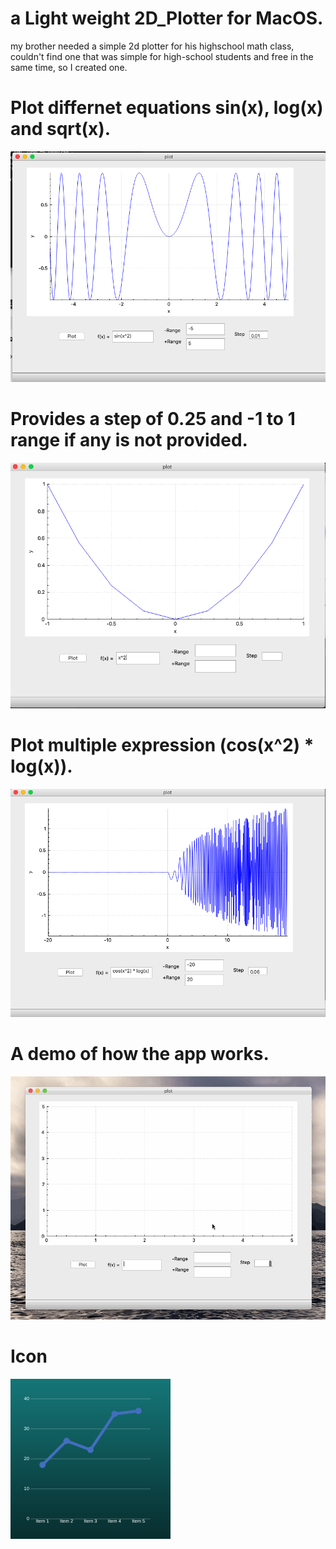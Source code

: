 # a Light weight 2D_Plotter for MacOS.
my brother needed a simple 2d plotter for his highschool math class, 
couldn't find one that was simple for high-school students and free in the same time, so I created one.




# Plot differnet equations sin(x), log(x) and sqrt(x).

![Plotting Sin(x)](Assets/equation_1.png)



# Provides a step of 0.25 and -1 to 1 range if any is not provided.
![no default Range or size](Assets/No_Input.png)


# Plot multiple expression (cos(x^2) * log(x)).

![Plotting multiple expressions](Assets/equation_2.png)
 
# A demo of how the app works. 

![showcase of how the app works](Assets/Plot.gif)


# Icon

![App logo](Assets/icon_256x256.png)